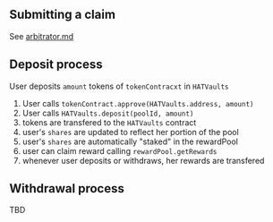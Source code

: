 ## Submitting a claim

See [arbitrator.md](./arbitrator.md)

## Deposit process 

User deposits `amount` tokens of `tokenContracxt` in `HATVaults`
1. User calls `tokenContract.approve(HATVaults.address, amount)`
1. User calls `HATVaults.deposit(poolId, amount)`
  1. tokens are transfered to the `HATVaults` contract
  1. user's `shares` are updated to reflect her portion of the pool
  1. user's `shares` are automatically "staked" in the rewardPool 
  1. user can claim reward calling `rewardPool.getRewards`
  1. whenever user deposits or withdraws, her rewards are transfered
  

## Withdrawal process

TBD
